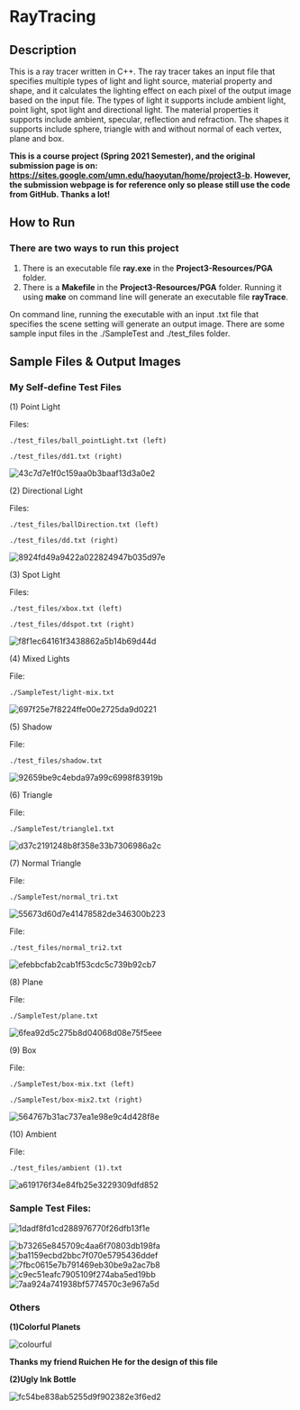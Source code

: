 # RayTracing

## Description

This is a ray tracer written in C++. The ray tracer takes an input file that specifies multiple types of light and light source, material property and shape, and it calculates the lighting effect on each pixel of the output image based on the input file. The types of light it supports include ambient light, point light, spot light and directional light. The material properties it supports include ambient, specular, reflection and refraction. The shapes it supports include sphere, triangle with and without normal of each vertex, plane and box.

**This is a course project (Spring 2021 Semester), and the original submission page is on: https://sites.google.com/umn.edu/haoyutan/home/project3-b. However, the submission webpage is for reference only so please still use the code from GitHub. Thanks a lot!**

## How to Run
### There are two ways to run this project
1. There is an executable file **ray.exe** in the **Project3-Resources/PGA** folder. 
2. There is a **Makefile** in the **Project3-Resources/PGA** folder. Running it using **make** on command line will generate an executable file **rayTrace**.

On command line, running the executable with an input .txt file that specifies the scene setting will generate an output image. There are some sample input files in the ./SampleTest and ./test_files folder.

## Sample Files & Output Images

### My Self-define Test Files

(1) Point Light

Files:

    ./test_files/ball_pointLight.txt (left)

    ./test_files/dd1.txt (right)

![43c7d7e1f0c159aa0b3baaf13d3a0e2](https://user-images.githubusercontent.com/35856355/139576198-a88813fc-d975-4f21-9219-f94a7a024985.png)

(2) Directional Light

Files:

    ./test_files/ballDirection.txt (left)

    ./test_files/dd.txt (right)

![8924fd49a9422a022824947b035d97e](https://user-images.githubusercontent.com/35856355/139576268-d87f09c8-2b90-4fd9-9cce-58ff1b8570b6.png)

(3) Spot Light

Files:

    ./test_files/xbox.txt (left)
    
    ./test_files/ddspot.txt (right)
    
![f8f1ec64161f3438862a5b14b69d44d](https://user-images.githubusercontent.com/35856355/139576368-3d31b577-0c97-4592-878b-4f65ce3b17af.png)

(4) Mixed Lights

File:
  
    ./SampleTest/light-mix.txt

![697f25e7f8224ffe00e2725da9d0221](https://user-images.githubusercontent.com/35856355/139576422-4547a622-d30b-48ac-ad0c-1cd8e62dbc76.png)

(5) Shadow

File:
    
    ./test_files/shadow.txt
    
![92659be9c4ebda97a99c6998f83919b](https://user-images.githubusercontent.com/35856355/139576442-2ce14b19-f394-4e08-982f-56bcc34b2a90.png)

(6) Triangle

File:

    ./SampleTest/triangle1.txt
    
![d37c2191248b8f358e33b7306986a2c](https://user-images.githubusercontent.com/35856355/139576533-e0b74f65-6c61-42ec-aa89-d4a1e7805fd7.png)

(7) Normal Triangle

File:

    ./SampleTest/normal_tri.txt
    
![55673d60d7e41478582de346300b223](https://user-images.githubusercontent.com/35856355/139576597-25356f84-762a-4023-86de-5ca607389c22.png)

File:

    ./test_files/normal_tri2.txt

![efebbcfab2cab1f53cdc5c739b92cb7](https://user-images.githubusercontent.com/35856355/139576848-64f4cf37-ddd9-4d59-b623-fbbc60442e71.png)


(8) Plane

File:

    ./SampleTest/plane.txt

![6fea92d5c275b8d04068d08e75f5eee](https://user-images.githubusercontent.com/35856355/139576687-d028bf9b-1ed6-468b-9b4f-5912c0717c7d.png)

(9) Box

File:

    ./SampleTest/box-mix.txt (left)
    
    ./SampleTest/box-mix2.txt (right)
    
![564767b31ac737ea1e98e9c4d428f8e](https://user-images.githubusercontent.com/35856355/139576738-3504da86-2130-4f1c-a8dd-d8a4a13cb940.png)

(10) Ambient

File:

    ./test_files/ambient (1).txt
    
![a619176f34e84fb25e3229309dfd852](https://user-images.githubusercontent.com/35856355/139576815-ce144459-a411-4b42-b6bd-7eec0cd931b9.png)

### Sample Test Files:
![1dadf8fd1cd288976770f26dfb13f1e](https://user-images.githubusercontent.com/35856355/139577028-c38a7818-b202-4193-bd0c-2603d08bf3cd.png)

![b73265e845709c4aa6f70803db198fa](https://user-images.githubusercontent.com/35856355/139577030-d1bae543-d6b6-4b4a-a9c1-02fe192486b8.png)
![ba1159ecbd2bbc7f070e5795436ddef](https://user-images.githubusercontent.com/35856355/139577034-6433c4df-c4e0-4595-95e1-8760bc5b2703.png)
![7fbc0615e7b791469eb30be9a2ac7b8](https://user-images.githubusercontent.com/35856355/139577040-24153743-2e46-4567-b933-c03475e73b36.png)
![c9ec51eafc7905109f274aba5ed19bb](https://user-images.githubusercontent.com/35856355/139577086-d211c8e1-fc75-437f-afaa-cf086ddbf546.png)
![7aa924a741938bf5774570c3e967a5d](https://user-images.githubusercontent.com/35856355/139577089-b40e3aea-808e-4f05-a281-0f55c9dde858.png)

### Others

**(1)Colorful Planets**

![colourful](https://user-images.githubusercontent.com/35856355/139577187-a51d7eac-34f3-4c44-9076-195639071f2a.png)

**Thanks my friend Ruichen He for the design of this file**

**(2)Ugly Ink Bottle**

![fc54be838ab5255d9f902382e3f6ed2](https://user-images.githubusercontent.com/35856355/139577292-741a6b65-535b-46f8-a9a6-5dd161596764.png)



